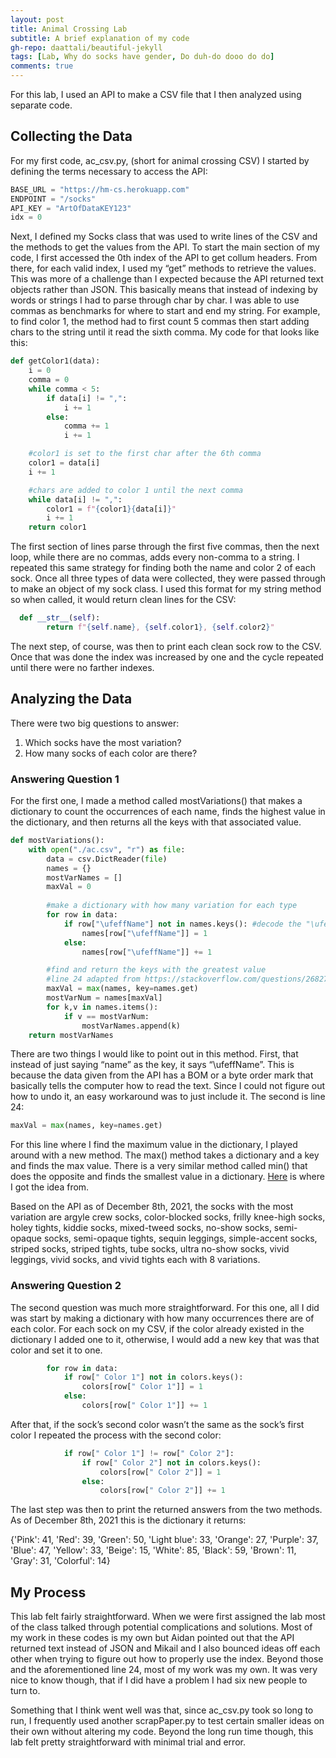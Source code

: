```yaml
---
layout: post
title: Animal Crossing Lab
subtitle: A brief explanation of my code
gh-repo: daattali/beautiful-jekyll
tags: [Lab, Why do socks have gender, Do duh-do dooo do do]
comments: true
---
```


For this lab, I used an API to make a CSV file that I then analyzed using separate code.

## Collecting the Data

For my first code, ac_csv.py, (short for animal crossing CSV) I started by defining the terms necessary to access the API: 

~~~python
BASE_URL = "https://hm-cs.herokuapp.com"
ENDPOINT = "/socks"
API_KEY = "ArtOfDataKEY123"
idx = 0
~~~

Next, I defined my Socks class that was used to write lines of the CSV and the methods to get the values from the API. To start the main section of my code, I first accessed the 0th index of the API to get collum headers. From there, for each valid index, I used my “get” methods to retrieve the values. This was more of a challenge than I expected because the API returned text objects rather than JSON. This basically means that instead of indexing by words or strings I had to parse through char by char. I was able to use commas as benchmarks for where to start and end my string. For example, to find color 1, the method had to first count 5 commas then start adding chars to the string until it read the sixth comma. My code for that looks like this:

~~~python
def getColor1(data):
    i = 0
    comma = 0
    while comma < 5:
        if data[i] != ",":
            i += 1
        else: 
            comma += 1 
            i += 1

    #color1 is set to the first char after the 6th comma
    color1 = data[i]
    i += 1

    #chars are added to color 1 until the next comma
    while data[i] != ",":
        color1 = f"{color1}{data[i]}"
        i += 1
    return color1
~~~

The first section of lines parse through the first five commas, then the next loop, while there are no commas, adds every non-comma to a string. I repeated this same strategy for finding both the name and color 2 of each sock. Once all three types of data were collected, they were passed through to make an object of my sock class. I used this format for my string method so when called, it would return clean lines for the CSV:

~~~python
  def __str__(self):
        return f"{self.name}, {self.color1}, {self.color2}"
~~~

The next step, of course, was then to print each clean sock row to the CSV. Once that was done the index was increased by one and the cycle repeated until there were no farther indexes. 

## Analyzing the Data

There were two big questions to answer:

1. Which socks have the most variation?
2. How many socks of each color are there?

### Answering Question 1

For the first one, I made a method called mostVariations() that makes a dictionary to count the occurrences of each name, finds the highest value in the dictionary, and then returns all the keys with that associated value. 

~~~python
def mostVariations():
    with open("./ac.csv", "r") as file:
        data = csv.DictReader(file)
        names = {}
        mostVarNames = []
        maxVal = 0
        
        #make a dictionary with how many variation for each type
        for row in data:
            if row["\ufeffName"] not in names.keys(): #decode the "\ufeff" 
                names[row["\ufeffName"]] = 1
            else:
                names[row["\ufeffName"]] += 1

        #find and return the keys with the greatest value 
        #line 24 adapted from https://stackoverflow.com/questions/268272/getting-key-with-maximum-value-in-dictionary
        maxVal = max(names, key=names.get) 
        mostVarNum = names[maxVal]
        for k,v in names.items():
            if v == mostVarNum:
                mostVarNames.append(k)
    return mostVarNames
~~~

There are two things I would like to point out in this method. First, that instead of just saying “name” as the key, it says “\ufeffName”. This is because the data given from the API has a BOM or a byte order mark that basically tells the computer how to read the text. Since I could not figure out how to undo it, an easy workaround was to just include it. The second is line 24: 

~~~python
maxVal = max(names, key=names.get) 
~~~

For this line where I find the maximum value in the dictionary, I played around with a new method. The max() method takes a dictionary and a key and finds the max value. There is a very similar method called min() that does the opposite and finds the smallest value in a dictionary. [Here](https://stackoverflow.com/questions/268272/getting-key-with-maximum-value-in-dictionary) is where I got the idea from. 

Based on the API as of December 8th, 2021, the socks with the most variation are argyle crew socks, color-blocked socks, frilly knee-high socks, holey tights, kiddie socks, mixed-tweed socks, no-show socks, semi-opaque socks, semi-opaque tights, sequin leggings, simple-accent socks, striped socks, striped tights, tube socks, ultra no-show socks, vivid leggings, vivid socks, and vivid tights each with 8 variations.

### Answering Question 2 
The second question was much more straightforward. For this one, all I did was start by making a dictionary with how many occurrences there are of each color. For each sock on my CSV, if the color already existed in the dictionary I added one to it, otherwise, I would add a new key that was that color and set it to one. 

~~~python
        for row in data:
            if row[" Color 1"] not in colors.keys(): 
                colors[row[" Color 1"]] = 1
            else:
                colors[row[" Color 1"]] += 1
~~~

After that, if the sock’s second color wasn’t the same as the sock’s first color I repeated the process with the second color:

~~~Python
            if row[" Color 1"] != row[" Color 2"]:
                if row[" Color 2"] not in colors.keys(): 
                    colors[row[" Color 2"]] = 1
                else:
                    colors[row[" Color 2"]] += 1
~~~

The last step was then to print the returned answers from the two methods. As of December 8th, 2021 this is the dictionary it returns:

{'Pink': 41, 'Red': 39, 'Green': 50, 'Light blue': 33, 'Orange': 27, 'Purple': 37, 'Blue': 47, 'Yellow': 33, 'Beige': 15, 'White': 85, 'Black': 59, 'Brown': 11, 'Gray': 31, 'Colorful': 14}

## My Process

This lab felt fairly straightforward. When we were first assigned the lab most of the class talked through potential complications and solutions. Most of my work in these codes is my own but Aidan pointed out that the API returned text instead of JSON and Mikail and I also bounced ideas off each other when trying to figure out how to properly use the index. Beyond those and the aforementioned line 24, most of my work was my own. It was very nice to know though, that if I did have a problem I had six new people to turn to. 

Something that I think went well was that, since ac_csv.py took so long to run, I frequently used another scrapPaper.py to test certain smaller ideas on their own without altering my code. Beyond the long run time though, this lab felt pretty straightforward with minimal trial and error. 
